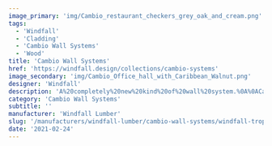 ```yaml
---
image_primary: 'img/Cambio_restaurant_checkers_grey_oak_and_cream.png'
tags:
  - 'Windfall'
  - 'Cladding'
  - 'Cambio Wall Systems'
  - 'Wood'
title: 'Cambio Wall Systems'
href: 'https://windfall.design/collections/cambio-systems'
image_secondary: 'img/Cambio_Office_hall_with_Caribbean_Walnut.png'
designer: 'Windfall'
description: 'A%20completely%20new%20kind%20of%20wall%20system.%0A%0ACambio%20Wall%20System%20is%20comprised%20of%20square%20and%20rectangular%20panels%20in%20multiple%20sizes%20and%20materials.%20Mix%20them%20for%20infinite%20design%20possibilities.%20%0A%0AThe%20magic%20is%20in%20our%20proprietary%20magnet%20panel%20system.%20Fast%20and%20simple%20installation.%20Change%2C%20exchange%20and%20rearrange%20the%20panels%20in%20moments.%20Your%20customers%20will%20have%20fun%20with%20it%20for%20years.'
category: 'Cambio Wall Systems'
subtitle: ''
manufacturer: 'Windfall Lumber'
slug: '/manufacturers/windfall-lumber/cambio-wall-systems/windfall-tropics-cladding-toffee'
date: '2021-02-24'
---
```

